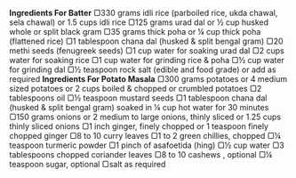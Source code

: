 **Ingredients For Batter**
▢330 grams idli rice (parboiled rice, ukda chawal, sela chawal) or 1.5 cups idli rice
▢125 grams urad dal or ½ cup husked whole or split black gram
▢35 grams thick poha or ¼ cup thick poha (flattened rice)
▢1 tablespoon chana dal (husked & split bengal gram)
▢20 methi seeds (fenugreek seeds)
▢1 cup water for soaking urad dal
▢2 cups water for soaking rice
▢1 cup water for grinding rice & poha
▢½ cup water for grinding dal
▢½ teaspoon rock salt (edible and food grade) or add as required
**Ingredients For Potato Masala**
▢300 grams potatoes or 4 medium sized potatoes or 2 cups boiled & chopped or crumbled potatoes
▢2 tablespoons oil
▢½ teaspoon mustard seeds
▢1 tablespoon chana dal (husked & split bengal gram) soaked in ¼ cup hot water for 30 minutes
▢150 grams onions or 2 medium to large onions, thinly sliced or 1.25 cups thinly sliced onions
▢1 inch ginger, finely chopped or 1 teaspoon finely chopped ginger
▢8 to 10 curry leaves
▢1 to 2 green chillies, chopped
▢¼ teaspoon turmeric powder
▢1 pinch of asafoetida (hing)
▢½ cup water
▢3 tablespoons chopped coriander leaves
▢8 to 10 cashews , optional
▢¼ teaspoon sugar, optional
▢salt as required